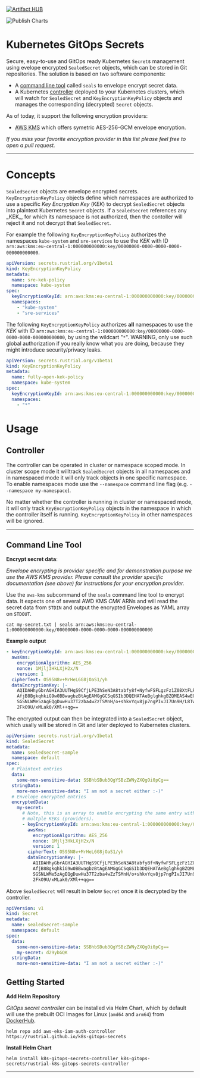 [![Artifact HUB](https://img.shields.io/endpoint?url=https://artifacthub.io/badge/repository/k8s-gitops-secrets)](https://artifacthub.io/packages/search?k8s-gitops-secrets)

![Publish Charts](https://github.com/rustrial/k8s-gitops-secrets/workflows/publish/badge.svg)

# Kubernetes GitOps Secrets

Secure, easy-to-use and GitOps ready Kubernetes `Secret`s management using evelope
encrypted `SealedSecret` objects, which can be stored in Git repositories.
The solution is based on two software components:

- A [command line tool](#command-line-tool) called `seals` to envelope encrypt secret data.
- A Kubernetes [controller](#controller) deployed to your Kubernetes clusters, which will watch for
  `SealedSecret` and `KeyEncryptionKeyPolicy` objects and manages the corresponding (decrypted) `Secret` objects.

As of today, it support the following encryption providers:

- [AWS KMS](docs/aws-kms.md) which offers symetric AES-256-GCM envelope encryption.

_If you miss your favorite encryption provider in this list please feel free to open
a pull request._

---

# Concepts

`SealedSecret` objects are envelope encrypted secrets. `KeyEncryptionKeyPolicy`
objects define which namespaces are authorized to use a specific _Key Encryption Key_
(_KEK_) to decrypt `SealedSecret` objects into plaintext Kubernetes `Secret` objects.
If a `SealedSecret` references any \_KEK\_, for which its namespace is not authorized,
then the contoller will reject it and not decrypt that `SealedSecret`.

For example the following `KeyEncryptionKeyPolicy` authorizes the namespaces
`kube-system` and `sre-services` to use the _KEK_ with ID
`arn:aws:kms:eu-central-1:000000000000:key/00000000-0000-0000-0000-000000000000`.

```yaml
apiVersion: secrets.rustrial.org/v1beta1
kind: KeyEncryptionKeyPolicy
metadata:
  name: sre-kek-policy
  namespace: kube-system
spec:
  keyEncryptionKeyId: arn:aws:kms:eu-central-1:000000000000:key/00000000-0000-0000-0000-000000000000
  namespaces:
    - "kube-system"
    - "sre-services"
```

The following `KeyEncryptionKeyPolicy` authorizes **all** namespaces to use the _KEK_
with ID `arn:aws:kms:eu-central-1:000000000000:key/00000000-0000-0000-0000-000000000000`,
by using the wildcart "`*`". WARNING, only use such global authorization if you really
know what you are doing, because they might introduce security/privacy leaks.

```yaml
apiVersion: secrets.rustrial.org/v1beta1
kind: KeyEncryptionKeyPolicy
metadata:
  name: fully-open-kek-policy
  namespace: kube-system
spec:
  keyEncryptionKeyId: arn:aws:kms:eu-central-1:000000000000:key/00000000-0000-0000-0000-000000000000
  namespaces:
    - "*"
```

# Usage

## Controller

The controller can be operated in cluster or namespace scoped mode. In cluster scope mode
it willtrack `SealedSecret` objects in all namespaces and in namespaced mode it will only
track objects in one specific namespace. To enable namespaces mode use the `--namespace`
command line flag (e.g. `--namespace my-namespace`).

No matter whether the controller is running in cluster or namespaced mode, it will only
track `KeyEncryptionKeyPolicy` objects in the namespace in which the controller itself
is running. `KeyEncryptionKeyPolicy` in other namespaces will be ignored.

---

## Command Line Tool

**Encrypt secret data**:

_Envelope encrypting is provider specific and for demonstration purpose we use
the AWS KMS provider. Please consult the provider specific documentation
(see above) for instructions for your encryption provider._

Use the `aws-kms` subcommand of the `seals` command line tool to encrypt data. It expects one of several
AWD KMS _CMK_ ARNs and will read the secret data from `STDIN` and output the encrypted Envelopes as YAML
array on `STDOUT`.

```shell
cat my-secret.txt | seals arn:aws:kms:eu-central-1:000000000000:key/00000000-0000-0000-0000-000000000000
```

**Example output**

```yaml
- keyEncryptionKeyId: arn:aws:kms:eu-central-1:000000000000:key/00000000-0000-0000-0000-000000000000
  awsKms:
    encryptionAlgorithm: AES_256
    nonce: 1Mjlj3HkLXjH2x/N
    version: 1
  cipherText: O595N8v+MrHeL6G8jOaS1/yh
  dataEncryptionKey: |-
    AQIDAHhyGbrAGHIA3UUTHqS9CfjLPE3hSeN3A8tabfy8f+NyfwFSFLgzFz1Z08XtFLRVkdfHAAA
    AfjB8BgkqhkiG9w0BBwagbzBtAgEAMGgGCSqGSIb3DQEHATAeBglghkgBZQMEAS4wEQQMulVVae
    SGSNLWMe5zAgEQgDuwHu37T2zba4wZzTSMnH/o+shkvYqv8jp7ngPIvJI7Un9H/L8TwKKuBGAee
    2FkO9U/xMLak0/XMl++qg==
```

The encrypted output can then be integrated into a `SealedSecret` object, which usally
will be stored in Git and later deployed to Kubernetes clusters.

```yaml
apiVersion: secrets.rustrial.org/v1beta1
kind: SealedSecret
metadata:
  name: sealedsecret-sample
  namespace: default
spec:
  # Plaintext entries
  data:
    some-non-sensitive-data: SSBhbSBub3QgYSBzZWNyZXQgOi0pCg==
  stringData:
    more-non-sensitive-data: "I am not a secret either :-)"
  # Envelope encrypted entries
  encryptedData:
    my-secret:
      # Note, this is an array to enable encrypting the same entry with
      # multple KEKs (providers).
      - keyEncryptionKeyId: arn:aws:kms:eu-central-1:000000000000:key/00000000-0000-0000-0000-000000000000
        awsKms:
          encryptionAlgorithm: AES_256
          nonce: 1Mjlj3HkLXjH2x/N
          version: 1
        cipherText: O595N8v+MrHeL6G8jOaS1/yh
        dataEncryptionKey: |-
          AQIDAHhyGbrAGHIA3UUTHqS9CfjLPE3hSeN3A8tabfy8f+NyfwFSFLgzFz1Z08XtFLRVkdfHAAA
          AfjB8BgkqhkiG9w0BBwagbzBtAgEAMGgGCSqGSIb3DQEHATAeBglghkgBZQMEAS4wEQQMulVVae
          SGSNLWMe5zAgEQgDuwHu37T2zba4wZzTSMnH/o+shkvYqv8jp7ngPIvJI7Un9H/L8TwKKuBGAee
          2FkO9U/xMLak0/XMl++qg==
```

Above `SealedSecret` will result in below `Secret` once it is decrypted by the controller.

```yaml
apiVersion: v1
kind: Secret
metadata:
  name: sealedsecret-sample
  namespace: default
spec:
  data:
    some-non-sensitive-data: SSBhbSBub3QgYSBzZWNyZXQgOi0pCg==
    my-secret: d29ybGQK
  stringData:
    more-non-sensitive-data: "I am not a secret either :-)"
```

## Getting Started

**Add Helm Repository**

_GitOps secret controller_ can be installed via Helm Chart, which by default will use the prebuilt OCI Images for Linux (`amd64` and `arm64`) from [DockerHub](https://hub.docker.com/r/rustrial/k8s-gitops-secrets-controller).

```shell
helm repo add aws-eks-iam-auth-controller https://rustrial.github.io/k8s-gitops-secrets
```

**Install Helm Chart**

```shell
helm install k8s-gitops-secrets-controller k8s-gitops-secrets/rustrial-k8s-gitops-secrets-controller
```

---
